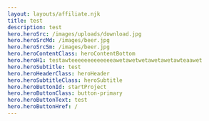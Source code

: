```yaml
---
layout: layouts/affiliate.njk
title: test
description: test
hero.heroSrc: /images/uploads/download.jpg
hero.heroSrcMd: /images/beer.jpg
hero.heroSrcSm: /images/beer.jpg
hero.heroContentClass: heroContentBottom
hero.heroH1: testawteeeeeeeeeeeeeawetawetwetawetawetawteaawet
hero.heroSubtitle: test
hero.heroHeaderClass: heroHeader
hero.heroSubtitleClass: heroSubtitle
hero.heroButtonId: startProject
hero.heroButtonClass: button-primary
hero.heroButtonText: test
hero.heroButtonHref: /
---
```

